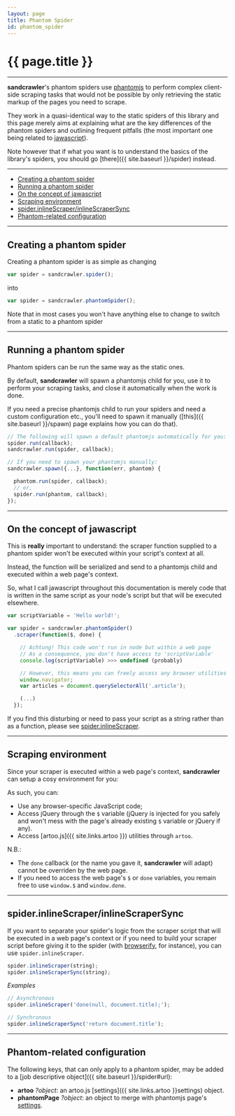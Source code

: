 ```yaml
---
layout: page
title: Phantom Spider
id: phantom_spider
---
```


# {{ page.title }}

---

**sandcrawler**'s phantom spiders use [phantomjs](http://phantomjs.org/) to perform complex client-side scraping tasks that would not be possible by only retrieving the static markup of the pages you need to scrape.

They work in a quasi-identical way to the static spiders of this library and this page merely aims at explaining what are the key differences of the phantom spiders and outlining frequent pitfalls (the most important one being related to [jawascript](#jawascript)).

Note however that if what you want is to understand the basics of the library's spiders, you should go [there]({{ site.baseurl }}/spider) instead.

---

* [Creating a phantom spider](#creating)
* [Running a phantom spider](#running)
* [On the concept of jawascript](#jawascript)
* [Scraping environment](#environment)
* [spider.inlineScraper/inlineScraperSync](#inline)
* [Phantom-related configuration](#config)

---

<h2 id="creating">Creating a phantom spider</h2>

Creating a phantom spider is as simple as changing

```js
var spider = sandcrawler.spider();
```

into

```js
var spider = sandcrawler.phantomSpider();
```

Note that in most cases you won't have anything else to change to switch from a static to a phantom spider

---

<h2 id="running">Running a phantom spider</h2>

Phantom spiders can be run the same way as the static ones.

By default, **sandcrawler** will spawn a phantomjs child for you, use it to perform your scraping tasks, and close it automatically when the work is done.

If you need a precise phantomjs child to run your spiders and need a custom configuration etc., you'll need to spawn it manually ([this]({{ site.baseurl }}/spawn) page explains how you can do that).

```js
// The following will spawn a default phantomjs automatically for you:
spider.run(callback);
sandcrawler.run(spider, callback);

// If you need to spawn your phantomjs manually:
sandcrawler.spawn({...}, function(err, phantom) {

  phantom.run(spider, callback);
  // or,
  spider.run(phantom, callback);
});
```

---

<h2 id="jawascript">On the concept of jawascript</h2>

This is **really** important to understand: the scraper function supplied to a phantom spider won't be executed within your script's context at all.

Instead, the function will be serialized and send to a phantomjs child and executed within a web page's context.

So, what I call jawascript throughout this documentation is merely code that is written in the same script as your node's script but that will be executed elsewhere.

```js
var scriptVariable = 'Hello world!';

var spider = sandcrawler.phantomSpider()
  .scraper(function($, done) {

    // Achtung! This code won't run in node but within a web page
    // As a consequence, you don't have access to 'scriptVariable'
    console.log(scriptVariable) >>> undefined (probably)

    // However, this means you can freely access any browser utilities
    window.navigator;
    var articles = document.querySelectorAll('.article');

    (...)
  });
```

If you find this disturbing or need to pass your script as a string rather than as a function, please see [spider.inlineScraper](#inline).

---

<h2 id="environment">Scraping environment</h2>

Since your scraper is executed within a web page's context, **sandcrawler** can setup a cosy environment for you:

As such, you can:

* Use any browser-specific JavaScript code;
* Access jQuery through the `$` variable (jQuery is injected for you safely and won't mess with the page's already existing `$` variable or jQuery if any).
* Access [artoo.js]({{ site.links.artoo }}) utilities through `artoo`.

N.B.:

* The `done` callback (or the name you gave it, **sandcrawler** will adapt) cannot be overriden by the web page.
* If you need to access the web page's `$` or `done` variables, you remain free to use `window.$` and `window.done`.

---

<h2 id="inline">spider.inlineScraper/inlineScraperSync</h2>

If you want to separate your spider's logic from the scraper script that will be executed in a web page's context or if you need to build your scraper script before giving it to the spider (with [browserify](http://browserify.org/), for instance), you can use `spider.inlineScraper`.

```js
spider.inlineScraper(string);
spider.inlineScraperSync(string);
```

*Examples*

```js
// Asynchronous
spider.inlineScraper('done(null, document.title);');

// Synchronous
spider.inlineScraperSync('return document.title');
```

---

<h2 id="config">Phantom-related configuration</h2>

The following keys, that can only apply to a phantom spider, may be added to a [job descriptive object]({{ site.baseurl }}/spider#url):

* **artoo** *?object*: an artoo.js [settings]({{ site.links.artoo }}settings) object.
* **phantomPage** *?object*: an object to merge with phantomjs page's [settings](http://phantomjs.org/api/webpage/property/settings.html).
